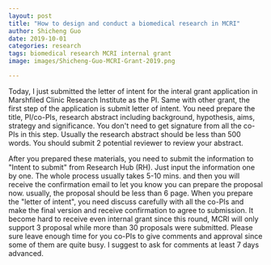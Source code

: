 ```yaml
---
layout: post
title: "How to design and conduct a biomedical research in MCRI"
author: Shicheng Guo
date: 2019-10-01
categories: research
tags: biomedical research MCRI internal grant
image: images/Shicheng-Guo-MCRI-Grant-2019.png	

---
```

Today, I just submitted the letter of intent for the interal grant application in Marshfiled Clinic Research Institute as the PI. Same with other grant, the first step of the application is submit letter of intent. You need prepare the title, PI/co-PIs, research abstract including background, hypothesis, aims, strategy and significance. You don't need to get signature from all the co-PIs in this step. Usually the research abstract should be less than 500 words. You should submit 2 potential reviewer to review your abstract. 

After you prepared these materials, you need to submit the information to "Intent to submit" from Research Hub (RH). Just input the information one by one. The whole process usually takes 5-10 mins. and then you will receive the confirmation email to let you know you can prepare the proposal now. usually, the proposal should be less than 6 page. When you prepare the "letter of intent", you need discuss carefully with all the co-PIs and make the final version and receive confirmation to agree to submission. It become hard to receive even internal grant since this round, MCRI will only support 3 proposal while more than 30 proposals were submitted. Please sure leave enough time for you co-PIs to give comments and approval since some of them are quite busy. I suggest to ask for comments at least 7 days advanced. 
